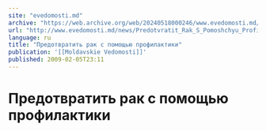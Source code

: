```yaml
---
site: "evedomosti.md"
archive: "https://web.archive.org/web/20240518000246/www.evedomosti.md/news/Predotvratit_Rak_S_Pomoshchyu_Profilaktiki"
url: "http://www.evedomosti.md/news/Predotvratit_Rak_S_Pomoshchyu_Profilaktiki"
language: ru
title: "Предотвратить рак с помощью профилактики"
publication: '[[Moldavskie Vedomosti]]'
published: 2009-02-05T23:11
---
```


# Предотвратить рак с помощью профилактики

